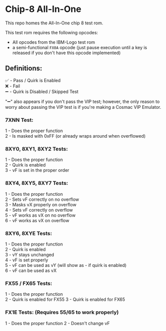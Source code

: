 # Chip-8 All-In-One
This repo homes the All-In-One chip 8 test rom.

This test rom requires the following opcodes:

- All opcodes from the IBM-Logo test rom
- a semi-functional `FX0A` opcode (just pause execution until a key is released if you don't have this opcode implemented)

## Definitions:

✅ - Pass / Quirk is Enabled   
❌ - Fail   
➖ - Quirk is Disabled / Skipped Test

"➖" also appears if you don't pass the VIP test; however, the only reason to worry about passing the VIP test is if you're making a Cosmac VIP Emulator.

### 7XNN Test:
1 - Does the proper function   
2 - Is masked with 0xFF (or already wraps around when overflowed)

### 8XY0, 8XY1, 8XY2 Tests:
1 - Does the proper function   
2 - Quirk is enabled   
3 - vF is set in the proper order

### 8XY4, 8XY5, 8XY7 Tests:
1 - Does the proper function   
2 - Sets vF correctly on no overflow   
3 - Masks vX properly on overflow   
4 - Sets vF correctly on overflow   
5 - vF works as vX on no overflow   
6 - vF works as vX on overflow

### 8XY6, 8XYE Tests:
1 - Does the proper function   
2 - Quirk is enabled   
3 - vY stays unchanged   
4 - vF is set properly   
5 - vF can be used as vY (will show as - if quirk is enabled)   
6 - vF can be used as vX

### FX55 / FX65 Tests:
1 - Does the proper function   
2 - Quirk is enabled for FX55
3 - Quirk is enabled for FX65

### FX1E Tests: (Requires 55/65 to work properly)
1 - Does the proper function
2 - Doesn't change vF
